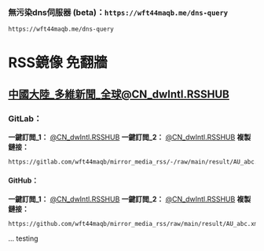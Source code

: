 ### 無污染dns伺服器 (beta)：`https://wft44maqb.me/dns-query`
```
https://wft44maqb.me/dns-query
```

# RSS鏡像 免翻牆
## 中國大陸_多維新聞_全球@CN_dwIntl.RSSHUB
### GitLab：
**一鍵訂閲_1：** [@CN_dwIntl.RSSHUB](feed:https://gitlab.com/wft44maqb/mirror_media_rss/-/raw/main/result/AU_abc.xml)
**一鍵訂閲_2：** [@CN_dwIntl.RSSHUB](feed://https://gitlab.com/wft44maqb/mirror_media_rss/-/raw/main/result/AU_abc.xml)
**複製鏈接：**
```
https://gitlab.com/wft44maqb/mirror_media_rss/-/raw/main/result/AU_abc.xml
```
#### GitHub：
**一鍵訂閲_1：** [@CN_dwIntl.RSSHUB](feed:https://github.com/wft44maqb/mirror_media_rss/raw/main/result/AU_abc.xml)
**一鍵訂閲_2：** [@CN_dwIntl.RSSHUB](feed://https://github.com/wft44maqb/mirror_media_rss/raw/main/result/AU_abc.xml)
**複製鏈接：**
```
https://github.com/wft44maqb/mirror_media_rss/raw/main/result/AU_abc.xml
```

... testing
